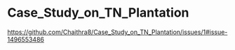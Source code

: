# Case_Study_on_TN_Plantation
https://github.com/Chaithra8/Case_Study_on_TN_Plantation/issues/1#issue-1496553486
